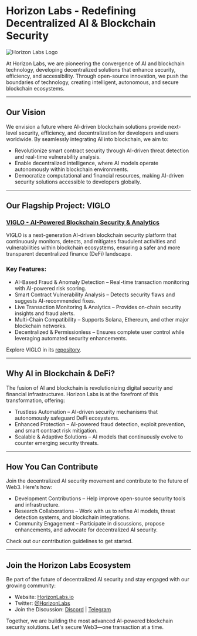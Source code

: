 # Horizon Labs - Redefining Decentralized AI & Blockchain Security

![Horizon Labs Logo](https://raw.githubusercontent.com/Horizon-Labs/.github/refs/heads/main/Banner.png)

At Horizon Labs, we are pioneering the convergence of AI and blockchain technology, developing decentralized solutions that enhance security, efficiency, and accessibility. Through open-source innovation, we push the boundaries of technology, creating intelligent, autonomous, and secure blockchain ecosystems.

---

## Our Vision
We envision a future where AI-driven blockchain solutions provide next-level security, efficiency, and decentralization for developers and users worldwide. By seamlessly integrating AI into blockchain, we aim to:
- Revolutionize smart contract security through AI-driven threat detection and real-time vulnerability analysis.
- Enable decentralized intelligence, where AI models operate autonomously within blockchain environments.
- Democratize computational and financial resources, making AI-driven security solutions accessible to developers globally.

---

## Our Flagship Project: VIGLO

### [VIGLO - AI-Powered Blockchain Security & Analytics](https://github.com/Horizon-Labs/viglo)
VIGLO is a next-generation AI-driven blockchain security platform that continuously monitors, detects, and mitigates fraudulent activities and vulnerabilities within blockchain ecosystems, ensuring a safer and more transparent decentralized finance (DeFi) landscape.

### Key Features:
- AI-Based Fraud & Anomaly Detection – Real-time transaction monitoring with AI-powered risk scoring.
- Smart Contract Vulnerability Analysis – Detects security flaws and suggests AI-recommended fixes.
- Live Transaction Monitoring & Analytics – Provides on-chain security insights and fraud alerts.
- Multi-Chain Compatibility – Supports Solana, Ethereum, and other major blockchain networks.
- Decentralized & Permissionless – Ensures complete user control while leveraging automated security enhancements.

Explore VIGLO in its [repository](https://github.com/Horizon-Labs/viglo).

---

## Why AI in Blockchain & DeFi?

The fusion of AI and blockchain is revolutionizing digital security and financial infrastructures. Horizon Labs is at the forefront of this transformation, offering:
- Trustless Automation – AI-driven security mechanisms that autonomously safeguard DeFi ecosystems.
- Enhanced Protection – AI-powered fraud detection, exploit prevention, and smart contract risk mitigation.
- Scalable & Adaptive Solutions – AI models that continuously evolve to counter emerging security threats.

---

## How You Can Contribute
Join the decentralized AI security movement and contribute to the future of Web3. Here's how:
- Development Contributions – Help improve open-source security tools and infrastructure.
- Research Collaborations – Work with us to refine AI models, threat detection systems, and blockchain integrations.
- Community Engagement – Participate in discussions, propose enhancements, and advocate for decentralized AI security.

Check out our contribution guidelines to get started.

---

## Join the Horizon Labs Ecosystem
Be part of the future of decentralized AI security and stay engaged with our growing community:

- Website: [HorizonLabs.io](#)
- Twitter: [@HorizonLabs](#)
- Join the Discussion: [Discord](#) | [Telegram](#)

Together, we are building the most advanced AI-powered blockchain security solutions. Let's secure Web3—one transaction at a time.

